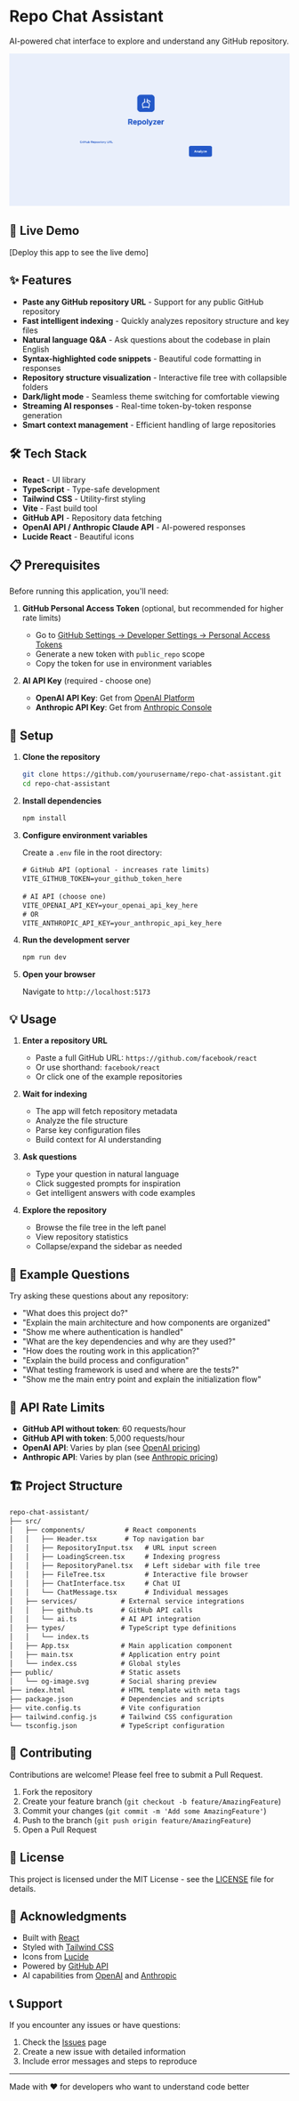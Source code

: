 # Repo Chat Assistant

AI-powered chat interface to explore and understand any GitHub repository.

![Repo Chat Assistant](public/og-image.svg)

## 🚀 Live Demo

[Deploy this app to see the live demo]

## ✨ Features

- **Paste any GitHub repository URL** - Support for any public GitHub repository
- **Fast intelligent indexing** - Quickly analyzes repository structure and key files
- **Natural language Q&A** - Ask questions about the codebase in plain English
- **Syntax-highlighted code snippets** - Beautiful code formatting in responses
- **Repository structure visualization** - Interactive file tree with collapsible folders
- **Dark/light mode** - Seamless theme switching for comfortable viewing
- **Streaming AI responses** - Real-time token-by-token response generation
- **Smart context management** - Efficient handling of large repositories

## 🛠 Tech Stack

- **React** - UI library
- **TypeScript** - Type-safe development
- **Tailwind CSS** - Utility-first styling
- **Vite** - Fast build tool
- **GitHub API** - Repository data fetching
- **OpenAI API / Anthropic Claude API** - AI-powered responses
- **Lucide React** - Beautiful icons

## 📋 Prerequisites

Before running this application, you'll need:

1. **GitHub Personal Access Token** (optional, but recommended for higher rate limits)
   - Go to [GitHub Settings → Developer Settings → Personal Access Tokens](https://github.com/settings/tokens)
   - Generate a new token with `public_repo` scope
   - Copy the token for use in environment variables

2. **AI API Key** (required - choose one)
   - **OpenAI API Key**: Get from [OpenAI Platform](https://platform.openai.com/api-keys)
   - **Anthropic API Key**: Get from [Anthropic Console](https://console.anthropic.com/)

## 🔧 Setup

1. **Clone the repository**
   ```bash
   git clone https://github.com/yourusername/repo-chat-assistant.git
   cd repo-chat-assistant
   ```

2. **Install dependencies**
   ```bash
   npm install
   ```

3. **Configure environment variables**

   Create a `.env` file in the root directory:
   ```env
   # GitHub API (optional - increases rate limits)
   VITE_GITHUB_TOKEN=your_github_token_here

   # AI API (choose one)
   VITE_OPENAI_API_KEY=your_openai_api_key_here
   # OR
   VITE_ANTHROPIC_API_KEY=your_anthropic_api_key_here
   ```

4. **Run the development server**
   ```bash
   npm run dev
   ```

5. **Open your browser**

   Navigate to `http://localhost:5173`

## 💡 Usage

1. **Enter a repository URL**
   - Paste a full GitHub URL: `https://github.com/facebook/react`
   - Or use shorthand: `facebook/react`
   - Or click one of the example repositories

2. **Wait for indexing**
   - The app will fetch repository metadata
   - Analyze the file structure
   - Parse key configuration files
   - Build context for AI understanding

3. **Ask questions**
   - Type your question in natural language
   - Click suggested prompts for inspiration
   - Get intelligent answers with code examples

4. **Explore the repository**
   - Browse the file tree in the left panel
   - View repository statistics
   - Collapse/expand the sidebar as needed

## 🎯 Example Questions

Try asking these questions about any repository:

- "What does this project do?"
- "Explain the main architecture and how components are organized"
- "Show me where authentication is handled"
- "What are the key dependencies and why are they used?"
- "How does the routing work in this application?"
- "Explain the build process and configuration"
- "What testing framework is used and where are the tests?"
- "Show me the main entry point and explain the initialization flow"

## 🔐 API Rate Limits

- **GitHub API without token**: 60 requests/hour
- **GitHub API with token**: 5,000 requests/hour
- **OpenAI API**: Varies by plan (see [OpenAI pricing](https://openai.com/pricing))
- **Anthropic API**: Varies by plan (see [Anthropic pricing](https://www.anthropic.com/pricing))

## 🏗️ Project Structure

```
repo-chat-assistant/
├── src/
│   ├── components/          # React components
│   │   ├── Header.tsx       # Top navigation bar
│   │   ├── RepositoryInput.tsx   # URL input screen
│   │   ├── LoadingScreen.tsx     # Indexing progress
│   │   ├── RepositoryPanel.tsx   # Left sidebar with file tree
│   │   ├── FileTree.tsx          # Interactive file browser
│   │   ├── ChatInterface.tsx     # Chat UI
│   │   └── ChatMessage.tsx       # Individual messages
│   ├── services/           # External service integrations
│   │   ├── github.ts       # GitHub API calls
│   │   └── ai.ts           # AI API integration
│   ├── types/              # TypeScript type definitions
│   │   └── index.ts
│   ├── App.tsx             # Main application component
│   ├── main.tsx            # Application entry point
│   └── index.css           # Global styles
├── public/                 # Static assets
│   └── og-image.svg        # Social sharing preview
├── index.html              # HTML template with meta tags
├── package.json            # Dependencies and scripts
├── vite.config.ts          # Vite configuration
├── tailwind.config.js      # Tailwind CSS configuration
└── tsconfig.json           # TypeScript configuration
```

## 🤝 Contributing

Contributions are welcome! Please feel free to submit a Pull Request.

1. Fork the repository
2. Create your feature branch (`git checkout -b feature/AmazingFeature`)
3. Commit your changes (`git commit -m 'Add some AmazingFeature'`)
4. Push to the branch (`git push origin feature/AmazingFeature`)
5. Open a Pull Request

## 📝 License

This project is licensed under the MIT License - see the [LICENSE](LICENSE) file for details.

## 🙏 Acknowledgments

- Built with [React](https://react.dev/)
- Styled with [Tailwind CSS](https://tailwindcss.com/)
- Icons from [Lucide](https://lucide.dev/)
- Powered by [GitHub API](https://docs.github.com/en/rest)
- AI capabilities from [OpenAI](https://openai.com/) and [Anthropic](https://www.anthropic.com/)

## 📞 Support

If you encounter any issues or have questions:

1. Check the [Issues](https://github.com/yourusername/repo-chat-assistant/issues) page
2. Create a new issue with detailed information
3. Include error messages and steps to reproduce

---

Made with ❤️ for developers who want to understand code better
